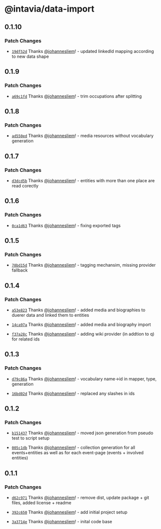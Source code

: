 # @intavia/data-import

## 0.1.10

### Patch Changes

-   [`19df52d`](https://github.com/InTaVia/data-import/commit/19df52d5f7fe4c36b925f7d89e17922108126721) Thanks [@johannesliem](https://github.com/johannesliem)! - updated linkedId mapping according to new data shape

## 0.1.9

### Patch Changes

-   [`a69c1fd`](https://github.com/InTaVia/data-import/commit/a69c1fd24a2b70f676401afcc28ac8b7573d1a73) Thanks [@johannesliem](https://github.com/johannesliem)! - trim occupations after splitting

## 0.1.8

### Patch Changes

-   [`ad550ed`](https://github.com/InTaVia/data-import/commit/ad550eda1ab5830a3bca831be9b091eb56af28cd) Thanks [@johannesliem](https://github.com/johannesliem)! - media resources without vocabulary generation

## 0.1.7

### Patch Changes

-   [`d3dcd5b`](https://github.com/InTaVia/data-import/commit/d3dcd5bb2937e172ac230c24940e6641ef5c6f1c) Thanks [@johannesliem](https://github.com/johannesliem)! - entities with more than one place are read corectly

## 0.1.6

### Patch Changes

-   [`0ca1d63`](https://github.com/InTaVia/data-import/commit/0ca1d6386061644f61fa27bf7681b87de20de297) Thanks [@johannesliem](https://github.com/johannesliem)! - fixing exported tags

## 0.1.5

### Patch Changes

-   [`78bd15d`](https://github.com/InTaVia/data-import/commit/78bd15d2ab8365ef01b290e53e2902cbb16ece78) Thanks [@johannesliem](https://github.com/johannesliem)! - tagging mechansim, missing provider fallback

## 0.1.4

### Patch Changes

-   [`a53e823`](https://github.com/InTaVia/data-import/commit/a53e8238b0bb11cdc14317a1d958e420be899a59) Thanks [@johannesliem](https://github.com/johannesliem)! - added media and biographies to duerer data and linked them to entities

-   [`14ca97a`](https://github.com/InTaVia/data-import/commit/14ca97acb7f08e2f555f1c71c992c585616bef29) Thanks [@johannesliem](https://github.com/johannesliem)! - added media and biography import

-   [`f37a28c`](https://github.com/InTaVia/data-import/commit/f37a28c0501365d4699e7123410e2a15002d9a63) Thanks [@johannesliem](https://github.com/johannesliem)! - adding wiki provider (in addtion to q) for related ids

## 0.1.3

### Patch Changes

-   [`d79c86a`](https://github.com/InTaVia/data-import/commit/d79c86a3f719a76f06aefb7a81808dfa200b70c5) Thanks [@johannesliem](https://github.com/johannesliem)! - vocabulary name->id in mapper, type, generation

-   [`16bd02d`](https://github.com/InTaVia/data-import/commit/16bd02dc102c15a23469144057a8eb3ef88589f1) Thanks [@johannesliem](https://github.com/johannesliem)! - replaced any slashes in ids

## 0.1.2

### Patch Changes

-   [`b151437`](https://github.com/InTaVia/data-import/commit/b151437ddcf062150c73bfb6d6aed0e3b7235c04) Thanks [@johannesliem](https://github.com/johannesliem)! - moved json generation from pseudo test to script setup

-   [`005c1db`](https://github.com/InTaVia/data-import/commit/005c1db357e36fdf325a71ccc17d5e0ee74be1b5) Thanks [@johannesliem](https://github.com/johannesliem)! - collection generation for all events+entities as well as for each event-page (events + involved entities)

## 0.1.1

### Patch Changes

-   [`d62c971`](https://github.com/InTaVia/data-import/commit/d62c971f153b31d4a2bbd5fecd3f72de527394d0) Thanks [@johannesliem](https://github.com/johannesliem)! - remove dist, update package + git files, added license + readme

-   [`392c650`](https://github.com/InTaVia/data-import/commit/392c6503725a9508bd7c2654cb4ccaf8e404c3d8) Thanks [@johannesliem](https://github.com/johannesliem)! - add initial project setup

-   [`3a3714e`](https://github.com/InTaVia/data-import/commit/3a3714ef0201bfc5ee77ca57298c18f0873419e6) Thanks [@johannesliem](https://github.com/johannesliem)! - inital code base
